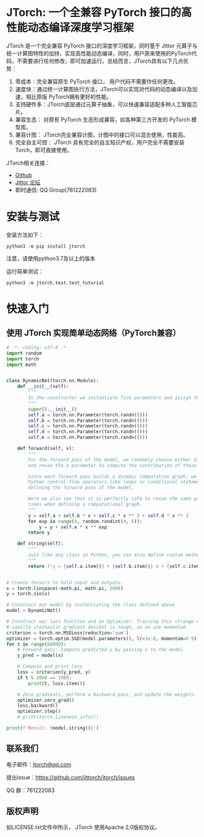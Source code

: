 # JTorch: 一个全兼容 PyTorch 接口的高性能动态编译深度学习框架

JTorch 是一个完全兼容 PyTorch 接口的深度学习框架，同时基于 Jittor 元算子与统一计算图特性的加持，实现高性能动态编译，同时，用户原来使用的PyTorch代码，不需要进行任何修改，即可加速运行。总结而言，JTorch具有以下几点优势：

1. 零成本：完全兼容原生 PyTorch 接口， 用户代码不需要作任何更改。
2. 速度快：通过统一计算图执行方法，JTorch可以实现对代码的动态编译以及加速，相比原版 PyTorch拥有更好的性能。
3. 支持硬件多：JTorch底层通过元算子抽象，可以快速兼容适配多种人工智能芯片。
4. 兼容生态： 对原有 PyTorch 生态形成兼容，如各种第三方开发的 PyTorch 模型库。
5. 兼容计图： JTorch完全兼容计图，计图中的接口可以混合使用，性能高。
6. 完全自主可控： JTorch 具有完全的自主知识产权，用户完全不需要安装 Torch，即可直接使用。


JTorch相关连接：

*  [Github](https://github.com/JITTorch/jtorch)
*  [Jittor 论坛](https://discuss.jittor.org/)
*  即时通信: QQ Group(761222083)

# 安装与测试

安装方法如下：

```
python3 -m pip install jtorch
```

注意，请使用python3.7及以上的版本

运行简单测试：

```
python3 -m jtorch.test.test_tutorial
```

# 快速入门

## 使用 JTorch 实现简单动态网络（PyTorch兼容）

```python
# -*- coding: utf-8 -*-
import random
import torch
import math


class DynamicNet(torch.nn.Module):
    def __init__(self):
        """
        In the constructor we instantiate five parameters and assign them as members.
        """
        super().__init__()
        self.a = torch.nn.Parameter(torch.randn(()))
        self.b = torch.nn.Parameter(torch.randn(()))
        self.c = torch.nn.Parameter(torch.randn(()))
        self.d = torch.nn.Parameter(torch.randn(()))
        self.e = torch.nn.Parameter(torch.randn(()))

    def forward(self, x):
        """
        For the forward pass of the model, we randomly choose either 4, 5
        and reuse the e parameter to compute the contribution of these orders.

        Since each forward pass builds a dynamic computation graph, we can use normal
        Python control-flow operators like loops or conditional statements when
        defining the forward pass of the model.

        Here we also see that it is perfectly safe to reuse the same parameter many
        times when defining a computational graph.
        """
        y = self.a + self.b * x + self.c * x ** 2 + self.d * x ** 3
        for exp in range(4, random.randint(4, 6)):
            y = y + self.e * x ** exp
        return y

    def string(self):
        """
        Just like any class in Python, you can also define custom method on PyTorch modules
        """
        return f'y = {self.a.item()} + {self.b.item()} x + {self.c.item()} x^2 + {self.d.item()} x^3 + {self.e.item()} x^4 ? + {self.e.item()} x^5 ?'


# Create Tensors to hold input and outputs.
x = torch.linspace(-math.pi, math.pi, 2000)
y = torch.sin(x)

# Construct our model by instantiating the class defined above
model = DynamicNet()

# Construct our loss function and an Optimizer. Training this strange model with
# vanilla stochastic gradient descent is tough, so we use momentum
criterion = torch.nn.MSELoss(reduction='sum')
optimizer = torch.optim.SGD(model.parameters(), lr=1e-8, momentum=0.9)
for t in range(60000):
    # Forward pass: Compute predicted y by passing x to the model
    y_pred = model(x)

    # Compute and print loss
    loss = criterion(y_pred, y)
    if t % 2000 == 1999:
        print(t, loss.item())

    # Zero gradients, perform a backward pass, and update the weights.
    optimizer.zero_grad()
    loss.backward()
    optimizer.step()
    # print(torch.liveness_info())

print(f'Result: {model.string()}')
```

## 联系我们

电子邮件：jtorch@qq.com

提出issue：https://github.com/jittorch/jtorch/issues

QQ 群：761222083


## 版权声明

如LICENSE.txt文件中所示， JTorch 使用Apache 2.0版权协议。

